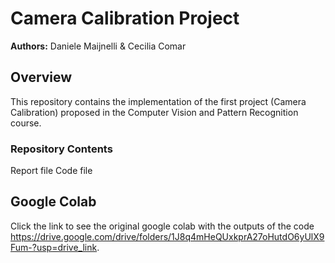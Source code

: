 # Camera Calibration Project

**Authors:** Daniele Maijnelli & Cecilia Comar  

## Overview  
This repository contains the implementation of the first project (Camera Calibration) proposed in the Computer Vision and Pattern Recognition course.

### Repository Contents  
Report file
Code file

## Google Colab  
Click the link to see the original google colab with the outputs of the code https://drive.google.com/drive/folders/1J8q4mHeQUxkprA27oHutdO6yUlX9Fum-?usp=drive_link. 


